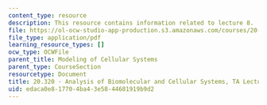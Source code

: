 ```yaml
---
content_type: resource
description: This resource contains information related to lecture 8.
file: https://ol-ocw-studio-app-production.s3.amazonaws.com/courses/20-320-analysis-of-biomolecular-and-cellular-systems-fall-2012/edaca0e817704ba43e5844681919b9d2_MIT20_320F12_Lecture8.pdf
file_type: application/pdf
learning_resource_types: []
ocw_type: OCWFile
parent_title: Modeling of Cellular Systems
parent_type: CourseSection
resourcetype: Document
title: 20.320 - Analysis of Biomolecular and Cellular Systems, TA Lecture Note 8
uid: edaca0e8-1770-4ba4-3e58-44681919b9d2
---
```

